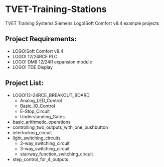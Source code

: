 # TVET-Training-Stations
TVET Training Systems Siemens Logo!Soft Comfort v8.4 example projects

## Project Requirements:
- LOGO!Soft Comfort v8.4
- LOGO! 12/24RCE PLC
- LOGO! DM8 12/24R expansion module
- LOGO! TDE Display

## Project List:
- LOGO!12-24RCE_BREAKOUT_BOARD
  - Analog_LED_Control
  - Basic_IO_Control
  - E-Stop_Circuit
  - Understanding_Gates
- basic_arithmetic_operations
- controlling_two_outputs_with_one_pushbutton
- interlocking_circuit
- light_switching_circuits
  - 2-way_switching_circuit
  - 3-way_switching_circuit
  - stairway_function_switching_circuit
- step_control_for_4_outputs
